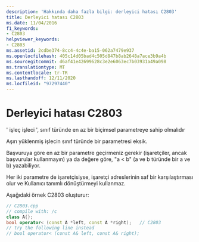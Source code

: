 ```yaml
---
description: 'Hakkında daha fazla bilgi: derleyici hatası C2803'
title: Derleyici hatası C2803
ms.date: 11/04/2016
f1_keywords:
- C2803
helpviewer_keywords:
- C2803
ms.assetid: 2cdbe374-8cc4-4c4e-ba15-062a7479e937
ms.openlocfilehash: 405c14d05bad4c505d847b8ab2648a7ace3b9a4b
ms.sourcegitcommit: d6af41e42699628c3e2e6063ec7b03931a49a098
ms.translationtype: MT
ms.contentlocale: tr-TR
ms.lasthandoff: 12/11/2020
ms.locfileid: "97297440"
---
```

# <a name="compiler-error-c2803"></a>Derleyici hatası C2803

' işleç işleci ', sınıf türünde en az bir biçimsel parametreye sahip olmalıdır

Aşırı yüklenmiş işlecin sınıf türünde bir parametresi eksik.

Başvuruya göre en az bir parametre geçirmeniz gerekir (işaretçiler, ancak başvurular kullanmayın) ya da değere göre, "a < b" (a ve b türünde bir a ve b) yazabiliyor.

Her iki parametre de işaretçisiyse, işaretçi adreslerinin saf bir karşılaştırması olur ve Kullanıcı tanımlı dönüştürmeyi kullanmaz.

Aşağıdaki örnek C2803 oluşturur:

```cpp
// C2803.cpp
// compile with: /c
class A{};
bool operator< (const A *left, const A *right);   // C2803
// try the following line instead
// bool operator< (const A& left, const A& right);
```
